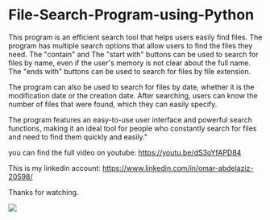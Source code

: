 # File-Search-Program-using-Python

This program is an efficient search tool that helps users easily find files. The program has multiple search options that allow users to find the files they need.
 The "contain" and The "start with" buttons can be used to search for files by name, even if the user's memory is not clear about the full name. 
 The "ends with" buttons can be used to search for files by file extension.

The program can also be used to search for files by date, whether it is the modification date or the creation date. After searching, users can know the number of files that were found, which they can easily specify.

The program features an easy-to-use user interface and powerful search functions, making it an ideal tool for people who constantly search for files and need to find them quickly and easily."

you can find the full video on youtube:
https://youtu.be/dS3oYfAPD84

This is my linkedin account: 
https://www.linkedin.com/in/omar-abdelaziz-20598/

Thanks for watching.

<img src="https://drive.google.com/file/d/1qsfZhwAq5G5jT21kGfPwQAdXslJGKGYq/view">


